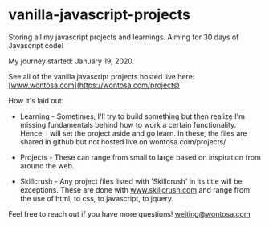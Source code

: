 # vanilla-javascript-projects
Storing all my javascript projects and learnings. Aiming for 30 days of Javascript code! 

My journey started: January 19, 2020.

See all of the vanilla javascript projects hosted live here: [www.wontosa.com](https://wontosa.com/projects)

How it's laid out:
* Learning - Sometimes, I'll try to build something but then realize I'm missing fundamentals behind how to work a certain functionality. Hence, I will set the project aside and go learn. In these, the files are shared in github but not hosted live on wontosa.com/projects/

* Projects - These can range from small to large based on inspiration from around the web. 

* Skillcrush - Any project files listed with 'Skillcrush' in its title will be exceptions. These are done with www.skillcrush.com and range from the use of html, to css, to javascript, to jquery.

Feel free to reach out if you have more questions! 
weiting@wontosa.com
